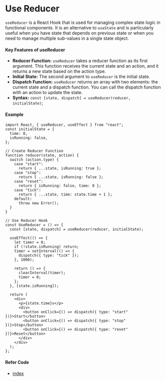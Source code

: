 # Use Reducer
`useReducer` is a React Hook that is used for managing complex state logic in functional components. It is an alternative to `useState` and is particularly useful when you have state that depends on previous state or when you need to manage multiple sub-values in a single state object.

#### Key Features of useReducer
- **Reducer Function:** `useReducer` takes a reducer function as its first argument. This function receives the current state and an action, and it returns a new state based on the action type.
- **Initial State:** The second argument to `useReducer` is the initial state.
- **Dispatch Function:** `useReducer` returns an array with two elements: the current state and a dispatch function. You can call the dispatch function with an action to update the state.
- **Syntax:** `const [state, dispatch] = useReducer(reducer, initialState)`; 

#### Example
```
import React, { useReducer, useEffect } from "react";
const initialState = {
  time: 0,
  isRunning: false,
};

// Create Reducer Function
function reducer(state, action) {
  switch (action.type) {
    case "start":
      return { ...state, isRunning: true };
    case "stop":
      return { ...state, isRunning: false };
    case "reset":
      return { isRunning: false, time: 0 };
    case "tick":
      return { ...state, time: state.time + 1 };
    default:
      throw new Error();
  }
}

// Use Reducer Hook
const UseReducer = () => {
  const [state, dispatch] = useReducer(reducer, initialState);

  useEffect(() => {
    let timer = 0;
    if (!state.isRunning) return;
    timer = setInterval(() => {
      dispatch({ type: "tick" });
    }, 1000);

    return () => {
      clearInterval(timer);
      timer = 0;
    };
  }, [state.isRunning]);

  return (
    <div>
      <p>{state.time}s</p>
      <div>
        <button onClick={() => dispatch({ type: "start" })}>Start</button>
        <button onClick={() => dispatch({ type: "stop" })}>Stop</button>
        <button onClick={() => dispatch({ type: "reset" })}>Reset</button>
      </div>
    </div>
  );
};

```

#### Refer Code
- [index](./index.jsx)
